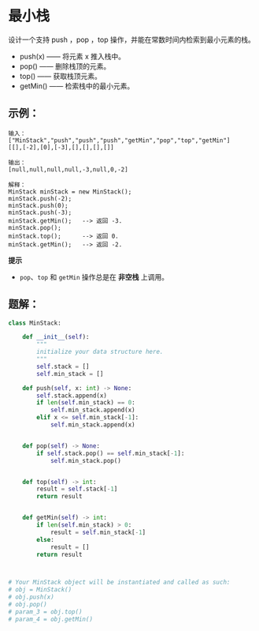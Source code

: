 # 最小栈

设计一个支持 push ，pop ，top 操作，并能在常数时间内检索到最小元素的栈。

* push(x) —— 将元素 x 推入栈中。
* pop() —— 删除栈顶的元素。
* top() —— 获取栈顶元素。
* getMin() —— 检索栈中的最小元素。

## 示例：

```
输入：
["MinStack","push","push","push","getMin","pop","top","getMin"]
[[],[-2],[0],[-3],[],[],[],[]]

输出：
[null,null,null,null,-3,null,0,-2]

解释：
MinStack minStack = new MinStack();
minStack.push(-2);
minStack.push(0);
minStack.push(-3);
minStack.getMin();   --> 返回 -3.
minStack.pop();
minStack.top();      --> 返回 0.
minStack.getMin();   --> 返回 -2.

```

**提示**

* `pop`、`top` 和 `getMin` 操作总是在 **非空栈** 上调用。



## 题解：

```python
class MinStack:

    def __init__(self):
        """
        initialize your data structure here.
        """
        self.stack = []
        self.min_stack = []

    def push(self, x: int) -> None:
        self.stack.append(x)
        if len(self.min_stack) == 0:
            self.min_stack.append(x)
        elif x <= self.min_stack[-1]:
            self.min_stack.append(x)


    def pop(self) -> None:
        if self.stack.pop() == self.min_stack[-1]:
            self.min_stack.pop()


    def top(self) -> int:
        result = self.stack[-1]
        return result


    def getMin(self) -> int:
        if len(self.min_stack) > 0:
            result = self.min_stack[-1]
        else:
            result = []
        return result



# Your MinStack object will be instantiated and called as such:
# obj = MinStack()
# obj.push(x)
# obj.pop()
# param_3 = obj.top()
# param_4 = obj.getMin()
```


